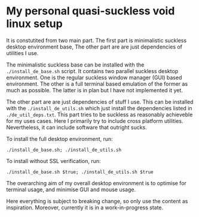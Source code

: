 # My personal quasi-suckless void linux setup

It is constutited from two main part.
The first part is minimalistic suckless desktop environment base,
The other part are are just dependencies of utilities I use.

The minimalistic suckless base can be installed with the
`./install_de_base.sh` script. It contains two parallel suckless desktop
environment. One is the regular suckless window manager (GUI) based environment.
The other is a full terminal based emulation of the former as much as possible.
The latter is in plan but I have not implemented it yet.

The other part are are just dependencies of stuff I use. This can be installed
with the `./install_de_utils.sh` which just install the dependencies listed
in `./de_util_deps.txt`. This part tries to be suckless as reasonably
achieveble for my uses cases. Here I primarily try to include cross platform
utilities. Nevertheless, it can include software that outright sucks.

To install the full desktop environment, run:

``` git clone https://github.com/kalocsaibotond/void-rice
./install_de_base.sh; ./install_de_utils.sh
```

To install without SSL verification, run:

``` GIT_SSL_NO_VERIFY=true git clone https://github.com/kalocsaibotond/void-rice
./install_de_base.sh $true; ./install_de_utils.sh $true
```

The overarching aim of my overall desktop environment is to optimise for
terminal usage, and minimise GUI and mouse usage.

Here everything is subject to breaking change, so only use the content as
inspiration. Moreover, currently it is in a work-in-progress state.
